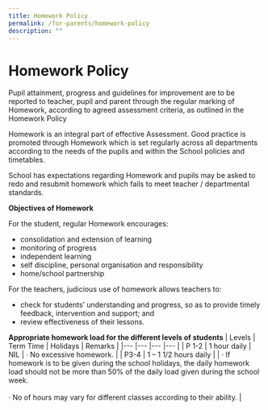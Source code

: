 ```yaml
---
title: Homework Policy
permalink: /for-parents/homework-policy
description: ""
---
```

# **Homework Policy**

Pupil attainment, progress and guidelines for improvement are to be reported to teacher, pupil and parent through the regular marking of Homework, according to agreed assessment criteria, as outlined in the Homework Policy

Homework is an integral part of effective Assessment. Good practice is promoted through Homework which is set regularly across all departments according to the needs of the pupils and within the School policies and timetables.

School has expectations regarding Homework and pupils may be asked to redo and resubmit homework which fails to meet teacher / departmental standards.

**Objectives of Homework**

For the student, regular Homework encourages:

* consolidation and extension of learning
* monitoring of progress
* independent learning
* self discipline, personal organisation and responsibility
* home/school partnership

For the teachers, judicious use of homework allows teachers to: 

* check for students’ understanding and progress, so as to provide timely feedback, intervention and support; and
* review effectiveness of their lessons.

**Appropriate homework load for the different levels of students**
| Levels 	| Term Time 	| Holidays 	| Remarks 	|
|---	|---	|---	|---	|
| P 1-2 	| 1 hour daily 	| NIL 	| ·         No excessive homework.  	|
| P3-4 	| 1 – 1 1/2 hours daily 	|  	| ·         If homework is to be given during the school holidays, the daily homework load should not be more than 50% of the daily load given during the school week.<br><br>·       No of hours may vary for different classes according to their ability. 	|
